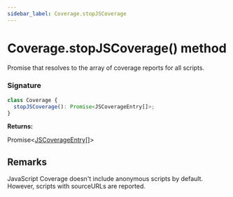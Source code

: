 ```yaml
---
sidebar_label: Coverage.stopJSCoverage
---
```


# Coverage.stopJSCoverage() method

Promise that resolves to the array of coverage reports for all scripts.

### Signature

```typescript
class Coverage {
  stopJSCoverage(): Promise<JSCoverageEntry[]>;
}
```

**Returns:**

Promise&lt;[JSCoverageEntry](./puppeteer.jscoverageentry.md)\[\]&gt;

## Remarks

JavaScript Coverage doesn't include anonymous scripts by default. However, scripts with sourceURLs are reported.
